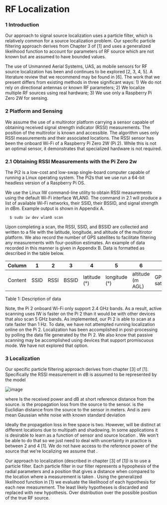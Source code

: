 # **RF Localization**

### **1       Introduction**
Our approach to signal source localization uses a particle filter, which is relatively common for a source localization problem. Our specific particle filtering approach derives from Chapter 3 of [1] and uses a generalized likelihood function to account for parameters of RF source which are not known but are assumed to have bounded values.

The use of Unmanned Aerial Systems, UAS, as mobile sensors for RF source localization has been and continues to be explored [2, 3, 4, 5]. A literature review that we recommend may be found in [6]. The work that we present differs from existing methods in three significant ways: 1) We do not rely on directional antennas or known RF parameters; 2) We localize multiple RF sources using real hardware; 3) We use only a Raspberry Pi Zero 2W for sensing.

### **2      Platform and Sensing**
We assume the use of a multirotor platform carrying a sensor capable of obtaining received signal strength indicator (RSSI) measurements. The position of the multirotor is known and accessible. The algorithm uses only RSSI measurements and their associated locations. The RSSI sensor has been the onboard Wi-Fi of a Raspberry Pi Zero 2W (Pi 2). While this is not an optimal sensor, it demonstrates that specialized hardware is not required.

### **2.1    Obtaining RSSI Measurements with the Pi Zero 2w**
The Pi2 is a low-cost and low-swap single-board computer capable of running a Linux operating system. The Pi2s that we use run a 64-bit headless version of a Raspberry Pi OS.

We use the Linux IW command-line utility to obtain RSSI measurements using the default Wi-Fi interface WLAN0. The command in 2.1 will produce a list of available Wi-Fi networks, their SSID, their BSSID, and signal strength in dBm. Example output is shown in Appendix A.

      $ sudo iw dev wlan0 scan
      
Upon completing a scan, the RSSI, SSID, and BSSID are collected and written to a file with the latitude, longitude, and altitude of the multirotor platform. We also record the number of GPS satellites to facilitate filtering any measurements with four-position estimates. An example of data recorded in this manner is given in Appendix B. Data is formatted as described in the table below.

| Column   | 1     | 2     | 3      | 4           | 5            | 6             | 7             |
|----------|-------|-------|--------|-------------|--------------|----------------|----------------|
| Content  | SSID  | RSSI  | BSSID  | latitude (°) | longitude (°) | altitude (m AGL) | GPS satellites |

Table 1: Description of data

Note, the Pi 2 onboard Wi-Fi only support 2.4 GHz bands. As a result, active scanning uses IW is faster on the Pi 2 than it would be with other devices that also scan 5 GHz bands. As implemented, our Pi 2 is able to scan at a rate faster than 1 Hz. To date, we have not attempted running localization online on the Pi 2. Localization has been accomplished in post-processing by polling the data file generated by the Pi 2. We also know that passive scanning may be accomplished using devices that support promiscuous mode. We have not explored that option.

### **3      Localization**
Our specific particle filtering approach derives from chapter [3] of [1]. Specifically the RSSI measurement 
 in dB is assumed to be represented by the model

![image](https://github.com/user-attachments/assets/aa1e1be6-4bbd-4943-8bc9-f4340154263d)

where 
 Is the received power and dB at short reference distance 
 from the source. 
 is the propagation loss from the source to the sensor. 
 is the Euclidian distance from the source to the sensor in meters. And 
 is zero mean Gaussian white noise with known standard deviation 

Ideally the propagation loss 
 in free space is two. However, 
 will be distinct at different locations due to multipath and shadowing. In some applications it is desirable to learn 
 as a function of sensor and source location 
. We won't be able to do that so we just need to deal with uncertainty in practice 
 is between 2 and 4 [1]. We do not have access to the reference power 
 of the source that we're localizing we assume that 
.

Our approach to localization (described in chapter [3] of [1]) is to use a particle filter. Each particle filter in our filter represents a hypophesis of the radial parameters 
 and a position 
 that gives a distance when compared to the location where a measurement is taken 
. Using the generalized likelihood function in [1} we evaluate the likelihood of each hypothesis for each new measurement. The least likely hypotheses is discarded and replaced with new hypothesis. Over distribution over the possible position of the true RF source.
